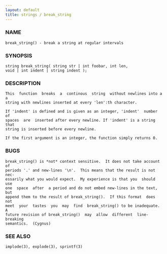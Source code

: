 ```yaml
---
layout: default
title: strings / break_string
---
```


### NAME

    break_string() - break a string at regular intervals

### SYNOPSIS

    string break_string( string str | int foobar, int len,
    void | int indent | string indent );

### DESCRIPTION

    This  function  breaks  a  continous  string  without newlines into a a
    string with newlines inserted at every 'len':th character.

    If 'indent' is defined and is given as an integer, 'indent'  number  of
    spaces  are  inserted after every newline. If 'indent' is a string that
    string is inserted before every newline.

    If the first argument is an integer, the function simply returns 0.

### BUGS

    break_string() is *not* context sensitive.  It does not take account of
    periods '.' and new-lines '\n'.  This means that the result is not nec‐
    essarily what you would expect.  My experience is that you  should  use
    one  space  after  a period and do not embed new-lines in the text, but
    append them to the result of break_string().  If this format  does  not
    meet  your  tastes  you  may  find  break_string() to be inadequate.  A
    future revision of break_string()  may  allow  different  line-breaking
    semantics.  (Cygnus)

### SEE ALSO

    implode(3), explode(3), sprintf(3)
